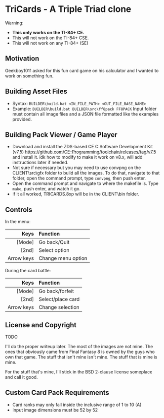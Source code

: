 TriCards - A Triple Triad clone
===============================
Warning:
* **This only works on the TI-84+ CE.**
* This will not work on the TI-84+ CSE.
* This will not work on any TI-84+ (SE)

Motivation
----------
Geekboy1011 asked for this fun card game on his calculator and I wanted to
work on something fun.

Building Asset Files
--------------------
* Syntax: `BUILDER\build.bat <IN_FILE_PATH> <OUT_FILE_BASE_NAME>`
* Example: `BUILDER\build.bat BUILDER\src\ff8pack FF8PACK`
Input folder must contain all image files and a JSON file formatted like the
examples provided.

Building Pack Viewer / Game Player
----------------------------------
* Download and install the ZDS-based CE C Software Development Kit (v7.5)
  https://github.com/CE-Programming/toolchain/releases/tag/v7.5 and install it.
  idk how to modify to make it work on v8.x, will add instructions later if needed.
* Not sure if necessary but you may need to use convpng on the CLIENT\src\gfx
  folder to build all the images. To do that, navigate to that folder, 
  open the command prompt, type `convpng`, then push enter.
* Open the command prompt and navigate to where the makefile is. Type `make`,
  push enter, and watch it go.
* If it all worked, TRICARDS.8xp will be in the CLIENT\bin folder.

Controls
--------
In the menu:

| Keys     |  Function         |
|---------:|:------------------|
|[Mode]    | Go back/Quit      |
|[2nd]     | Select option     |
|Arrow keys| Change menu option|

During the card battle:

| Keys     |  Function         |
|---------:|:------------------|
|[Mode]    | Go back/forfeit   |
|[2nd]     | Select/place card |
|Arrow keys| Change selection  |

License and Copyright
---------------------
TODO

I'll do the proper writeup later. The most of the images are not mine.
The ones that obviously came from Final Fantasy 8 is owned by the guys who own
that game. The stuff that isn't mine isn't mine. The stuff that is mine is mine.

For the stuff that's mine, I'll stick in the BSD 2-clause license someplace and
call it good.

Custom Card Pack Requirements
-----------------------------
* Card ranks may only fall inside the inclusive range of 1 to 10 (A)
* Input image dimensions must be 52 by 52


